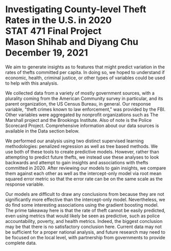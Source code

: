 # Investigating County-level Theft Rates in the U.S. in 2020<br/>STAT  471 Final Project<br/>Mason Shihab and Diyang Chu<br/> December 19, 2021


We aim to generate insights as to features that might predict variation in the rates of thefts
committed per capita. In doing so, we hoped to understand if economic, health, criminal justice, or other
types of variables could be used to help with this analysis.

We collected data from a variety of mostly government sources, with a plurality coming from the
American Community survey in particular, and its parent organization, the US Census Bureau, in general.
Our response variable, "theft crimes known to law enforcement," was provided by the FBI. Other
variables were aggregated by nonprofit organizations such as The Marshall project and the Brookings
Institute. Also of note is the Police Scorecard Project. Comprehensive information about our data sources
is available in the Data section below.

We performed our analysis using two distinct supervised learning methodologies: penalized
regression as well as tree based methods. We use both of these tools to create predictive models. However,
rather than attempting to predict future thefts, we instead use these analyses to look backwards and
attempt to gain insights and associations with thefts committed in 2020. After reviewing our models to
gain insights, we compare them against each other as well as the intercept-only model via root mean
squared error metric so that the error rate can be on the same scale as the response variable.

Our models are difficult to draw any conclusions from because they are not significantly more
effective than the intercept-only model. Nevertheless, we do find some interesting associations using the
gradient boosting model. The prime takeaway here is that the rate of theft cannot be easily predicted, even
using metrics that would likely be seen as predictive, such as police accountability, poverty, and health
metrics. Indeed, the biggest conclusion may be that there is no satisfactory conclusion here. Current data
may not be sufficient for a proper national analysis, and future research may need to be focused on the
local level, with partnership from governments to provide complete data.